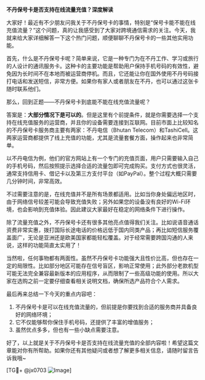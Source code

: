 **不丹保号卡是否支持在线流量充值？深度解读**

大家好！最近有不少朋友问我关于不丹保号卡的事情，特别是“保号卡能不能在线充值流量？”这个问题，真的让我感受到了大家对跨境通信需求的关注。今天，我就来给大家详细解答一下这个热门问题，顺便聊聊不丹保号卡的一些其他实用功能。

首先，什么是不丹保号卡呢？简单来说，它是一种专门为在不丹工作、学习或旅行的人设计的通讯服务卡。这种卡的主要功能是帮助用户保持手机号码的有效性，避免因为长时间不在本地而被运营商停机。而且，它还能让你在国外使用不丹号码接打电话和发送短信，非常方便。如果你有家人或者朋友在不丹，也可以通过这张卡随时联系他们。

那么，回到正题——不丹保号卡到底能不能在线充值流量呢？

答案是：**大部分情况下是可以的**。但是这里有个前提条件，就是你需要选择一个支持在线充值服务的运营商，并且你的设备需要连接到互联网。目前市面上比较知名的不丹保号卡服务商主要有两家：不丹电信（Bhutan Telecom）和TashiCell。这两家运营商都提供了线上充值的功能，尤其是流量套餐方面，操作起来也非常简单。

以不丹电信为例，他们的官方网站上有一个专门的充值页面，用户只需要输入自己的手机号码，然后按照提示选择合适的流量包即可完成购买。支付方式也很灵活，通常支持信用卡、借记卡以及第三方支付平台（如PayPal）。整个过程大概只需要几分钟时间，非常高效。

不过需要注意的是，在线充值并不是所有场景都适用。比如当你身处偏远地区时，由于网络信号较差可能会导致充值失败；另外如果您的设备没有良好的Wi-Fi环境，也会影响到充值体验。因此建议大家最好在稳定的网络条件下进行操作。

除了流量充值之外，不丹保号卡还有很多其他亮点值得我们关注。比如说语音通话资费非常实惠，拨打国际长途电话的价格远低于国内同类产品；再比如短信服务覆盖面广，无论是亚洲还是欧美国家都能轻松覆盖。对于经常需要跨国沟通的人来说，这样的功能简直太实用了！

当然啦，任何事物都有两面性。虽然不丹保号卡功能强大且性价比高，但也存在一定的局限性。比如部分地区可能存在信号盲区，影响正常使用；此外部分老款机型可能无法完全兼容最新版本的应用程序，从而限制了一些高级功能的使用。所以大家在选购之前一定要仔细查看相关说明文档，确保所选产品符合个人需求。

最后再来总结一下今天的重点内容吧：
1. 不丹保号卡是可以在线充值流量的，但前提是你要找到合适的服务商并具备良好的网络环境；
2. 它不仅能够帮你保住手机号码，还提供了丰富的增值服务；
3. 虽然优点多多，但也有一些小缺点需要注意。

好了，以上就是关于不丹保号卡是否支持在线流量充值的全部内容啦！希望这篇文章能对你有所帮助。如果你还有其他疑问或者想了解更多相关信息，请随时留言告诉我哦~

[TG💪+ @jx0703 ![Image](https://github.com/user-attachments/assets/dbca1d08-cadb-493c-b0ec-ad6f7a83f270)]